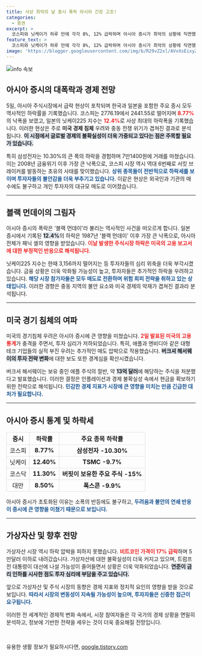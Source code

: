 ```yaml
---
title: 사상 최악의 날 증시 폭락 아시아 긴장 고조!
categories:
  - 증권
excerpt: >
  코스피와 닛케이가 하루 만에 각각 8%, 12% 급락하며 아시아 증시가 최악의 상황에 직면했다. 삼성전자는 16년 만의 최대 낙폭을 기록했으며, 미국 경기 침체 우려가 확산 중이다. 각국 투자자들은 패닉셀에 나섰고, 가상자산도 큰 하락세를 겪고 있다.
feature_text: >
  코스피와 닛케이가 하루 만에 각각 8%, 12% 급락하며 아시아 증시가 최악의 상황에 직면했다. 삼성전자는 16년 만의 최대 낙폭을 기록했으며, 미국 경기 침체 우려가 확산 중이다. 각국 투자자들은 패닉셀에 나섰고, 가상자산도 큰 하락세를 겪고 있다.
image: 'https://blogger.googleusercontent.com/img/b/R29vZ2xl/AVvXsEixyZcFfHzMRdzZMjFBmAUKJYCLCGyLL1o632UiGVXcaFdKo_bkvkuCioo0uUKlGfBVcT3P84aROyZIXSBEx3Aw5nCQ3pTgDom1WDC4m8eifvWiAmWEEVb4x6G_l8C0QH225ldMjyaFvpxGEBGNO37VmDTDMHGhJPq73UglMfDca1-0aw/s1600/blogspot.png'
---
```


<p><img src="https://blogger.googleusercontent.com/img/b/R29vZ2xl/AVvXsEixyZcFfHzMRdzZMjFBmAUKJYCLCGyLL1o632UiGVXcaFdKo_bkvkuCioo0uUKlGfBVcT3P84aROyZIXSBEx3Aw5nCQ3pTgDom1WDC4m8eifvWiAmWEEVb4x6G_l8C0QH225ldMjyaFvpxGEBGNO37VmDTDMHGhJPq73UglMfDca1-0aw/s1600/blogspot.png" alt="info 속보" /></p>

<h2 data-ke-size="size26">아시아 증시의 대폭락과 경제 전망</h2>

<p data-ke-size="size16">5일, 아시아 주식시장에서 급락 현상이 포착되며 한국과 일본을 포함한 주요 증시 모두 역사적인 하락률을 기록했습니다. 코스피는 2776.19에서 2441.55로 떨어지며 <b><span style="color: #ee2323;">8.77%</span></b>의 낙폭을 보였고, 일본의 닛케이225 지수는 <b><span style="color: #ee2323;">12.4%</span></b>로 사상 최대의 하락폭을 기록했습니다. 이러한 현상은 주로 <b>미국 경제 침체</b> 우려와 중동 전쟁 위기가 겹쳐진 결과로 분석됩니다. <b><span style="background-color: #21538527;">이 시점에서 글로벌 경제의 불확실성이 더욱 가중되고 있다는 점은 주목할 필요가 있습니다.</span></b></p>

<p data-ke-size="size16">특히 삼성전자는 10.30%의 큰 폭의 하락을 경험하며 7만1400원에 거래를 마쳤습니다. 이는 2008년 금융위기 이후 가장 큰 낙폭으로, 코스피 시장 역시 역대 6번째로 서킷 브레이커를 발동하는 초유의 사태를 맞이했습니다. <b><span style="color: #1a5490;">상위 종목들이 전반적으로 하락세를 보이며 투자자들의 불안감을 더욱 부추기고 있습니다.</span></b> 이같은 현상은 외국인과 기관의 매수에도 불구하고 개인 투자자의 대규모 매도로 이어졌습니다.</p>

<hr>

<h2 data-ke-size="size26">블랙 먼데이의 그림자</h2>

<p data-ke-size="size16">아시아 증시의 폭락은 '블랙 먼데이'라 불리는 역사적인 사건을 떠오르게 합니다. 일본 증시에서 기록된 <b><span style="background-color: #21538527;">12.4%</span></b>의 하락은 1987년 '블랙 먼데이' 이후 가장 큰 낙폭으로, 아시아 전체가 패닉 셀의 영향을 받았습니다. <b><span style="color: #ee2323;">이날 발생한 주식시장 하락은 미국의 고용 보고서에 대한 부정적인 반응으로 해석됩니다.</span></b></p>

<p data-ke-size="size16">닛케이225 지수는 한때 3,156까지 떨어지는 등 투자자들의 심리 위축을 더욱 부각시켰습니다. 금융 상황은 더욱 악화될 가능성이 높고, 투자자들은 추가적인 하락을 우려하고 있습니다. <b><span style="color: #1a5490;">해당 시장 참가자들은 모두 매도로 전환하며 위험 회피 전략을 취하고 있는 상태입니다.</span></b> 이러한 경향은 중동 지역의 불안 요소와 미국 경제의 악재가 겹쳐진 결과라 분석됩니다.</p>

<hr>

<h2 data-ke-size="size26">미국 경기 침체의 여파</h2>

<p data-ke-size="size16">미국의 경기침체 우려은 아시아 증시에 큰 영향을 미쳤습니다. <b><span style="color: #ee2323;">2일 발표된 미국의 고용 통계</span></b>가 충격을 주면서, 투자 심리가 저하되었습니다. 특히, 애플과 엔비디아 같은 대형 테크 기업들의 실적 부진 우려는 추가적인 매도 압박으로 작용했습니다. <b><span style="background-color: #21538527;">버크셔 해서웨이의 투자 전략 변화</span></b>에 대한 보도 또한 경계심을 확산시켰습니다.</p>

<p data-ke-size="size16">버크셔 해서웨이는 보유 중인 애플 주식의 절반, 약 <b><span style="background-color: #21538527;">13억 달러</span></b>에 해당하는 주식을 처분했다고 발표했습니다. 이러한 결정은 인플레이션과 경제 불확실성 속에서 현금을 확보하기 위한 전략으로 해석됩니다. <b><span style="color: #1a5490;">민감한 경제 지표가 시장에 큰 영향을 미치는 만큼 긴급한 대처가 필요합니다.</span></b></p>

<hr>

<h2 data-ke-size="size26">아시아 증시 통계 및 하락세</h2>

<table style="width:100%; border-collapse:collapse;">
    <thead>
        <tr>
            <th style="border:1px solid #dddddd; text-align:center;">증시</th>
            <th style="border:1px solid #dddddd; text-align:center;">하락률</th>
            <th style="border:1px solid #dddddd; text-align:center;">주요 종목 하락률</th>
        </tr>
    </thead>
    <tbody>
        <tr>
            <td style="border:1px solid #dddddd; text-align:center;">코스피</td>
            <td style="border:1px solid #dddddd; text-align:center;"><b>8.77%</b></td>
            <td style="border:1px solid #dddddd; text-align:center;"><b>삼성전자 -10.30%</b></td>
        </tr>
        <tr>
            <td style="border:1px solid #dddddd; text-align:center;">닛케이</td>
            <td style="border:1px solid #dddddd; text-align:center;"><b>12.40%</b></td>
            <td style="border:1px solid #dddddd; text-align:center;"><b>TSMC -9.7%</b></td>
        </tr>
        <tr>
            <td style="border:1px solid #dddddd; text-align:center;">코스닥</td>
            <td style="border:1px solid #dddddd; text-align:center;"><b>11.30%</b></td>
            <td style="border:1px solid #dddddd; text-align:center;"><b>버핏이 보유한 주요 주식 -15%</b></td>
        </tr>
        <tr>
            <td style="border:1px solid #dddddd; text-align:center;">대만</td>
            <td style="border:1px solid #dddddd; text-align:center;"><b>8.50%</b></td>
            <td style="border:1px solid #dddddd; text-align:center;"><b>폭스콘 -9.9%</b></td>
        </tr>
    </tbody>
</table>

<p data-ke-size="size16">아시아 증시가 초토화된 이유는 소폭의 반등에도 불구하고, <b><span style="color: #1a5490;">두려움과 불안의 연쇄 반응이 증시에 큰 영향을 미쳤기 때문으로 보입니다.</span></b></p>

<hr>

<h2 data-ke-size="size26">가상자산 및 향후 전망</h2>

<p data-ke-size="size16">가상자산 시장 역시 하락 압박을 피하지 못했습니다. <b><span style="color: #ee2323;">비트코인 가격이 17% 급락</span></b>하며 5만달러 이하로 내려갔습니다. 가상자산에 대한 불확실성이 더욱 커지고 있으며, 트럼프 전 대통령이 대선에 나설 가능성이 줄어들면서 상황은 더욱 악화되었습니다. <b><span style="background-color: #21538527;">연준이 금리 인하를 시사한 점도 투자 심리에 부담을 주고 있습니다.</span></b></p>

<p data-ke-size="size16">앞으로 가상자산 및 주식 시장의 동향은 경제 지표와 정치적 요인의 영향을 받을 것으로 보입니다. <b><span style="color: #1a5490;">따라서 시장의 변동성이 지속될 가능성이 높으며, 투자자들은 신중한 접근이 요구됩니다.</span></b></p>

<p data-ke-size="size16">이러한 전 세계적인 경제적 변화 속에서, 시장 참여자들은 각 국가의 경제 상황을 면밀히 분석하고, 정보에 기반한 전략을 세우는 것이 더욱 중요해질 전망입니다.</p>

<p data-ke-size="size16">&nbsp;</p>
유용한 생활 정보가 필요하시다면, <a href="https://qoogle.tistory.com" rel="dofollow">qoogle.tistory.com</a>


